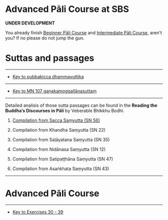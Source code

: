 # **Advanced Pāli Course at SBS**

**UNDER DEVELOPMENT**

You already finish [Beginner Pāli Course](https://sasanarakkha.github.io/study-tools/pali-class.html) and [Intermediate Pāli Course](https://sasanarakkha.github.io/study-tools/pali-class-inter.html), aren't you? If no please do not jump the gun.


# **Suttas and passages**

-------


- [Key to pubbakicca dhammayuttika](https://docs.google.com/document/d/1z4B3TELrZlVemxP_gB0ciampFTIOS5hL/)


-------

- [Key to MN 107 gaṇakamoggallānasuttaṃ](https://docs.google.com/document/d/1oW92myGIHzLypzNQGQPa0YeTGDfVq_Aogre8sLTRQuM/)


-------

Detailed analisis of those sutta passages can be found in the **Reading the Buddha’s Discourses in Pāli** by Veberable Bhikkhu Bodhi.

1. [Compilation from  Sacca Saṃyutta (SN 56)](https://docs.google.com/document/d/1QvmDByxRI4hMT3C8EqrafaGoXC5HA_8kRn730-VtKjY/)

2. Compilation from  Khandha Saṃyutta (SN 22)

3. Compilation from  Saḷāyatana Saṃyutta (SN 35)

4. Compilation from  Nidānasa Saṃyutta (SN 12)

5. Compilation from  Satipaṭṭhāna Saṃyutta (SN 47)

6. Compilation from  Asaṅkhata Saṃyutta (SN 43)


-------

# **Advanced Pāli Course**

------

- [Key to Exercises 30 - 39](https://docs.google.com/document/d/1VoFPr2jqJbQEQgT_UbuhxpzHM_H_mqX3BCy3vMdqiUc/)


